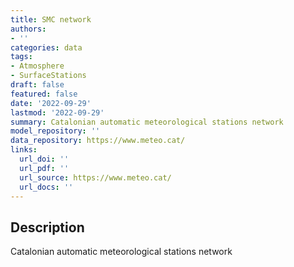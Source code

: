 ```yaml
---
title: SMC network
authors:
- ''
categories: data
tags:
- Atmosphere
- SurfaceStations
draft: false
featured: false
date: '2022-09-29'
lastmod: '2022-09-29'
summary: Catalonian automatic meteorological stations network
model_repository: ''
data_repository: https://www.meteo.cat/
links:
  url_doi: ''
  url_pdf: ''
  url_source: https://www.meteo.cat/
  url_docs: ''
---
```


## Description

Catalonian automatic meteorological stations network


